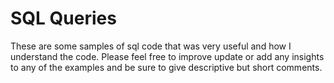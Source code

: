 # SQL Queries

These are some samples of sql code that was very useful and how I understand the code. Please feel free to improve update or add any insights to any of the examples and be sure to give descriptive but short comments.

